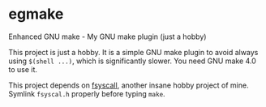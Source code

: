 egmake
======

Enhanced GNU make - My GNU make plugin (just a hobby)


This project is just a hobby.
It is a simple GNU make plugin to avoid always using `$(shell ...)`, which is significantly slower.
You need GNU make 4.0 to use it.

This project depends on [fsyscall](http://github.com/chys87/fsyscall), another insane hobby project of mine.
Symlink `fsyscal.h` properly before typing `make`.
